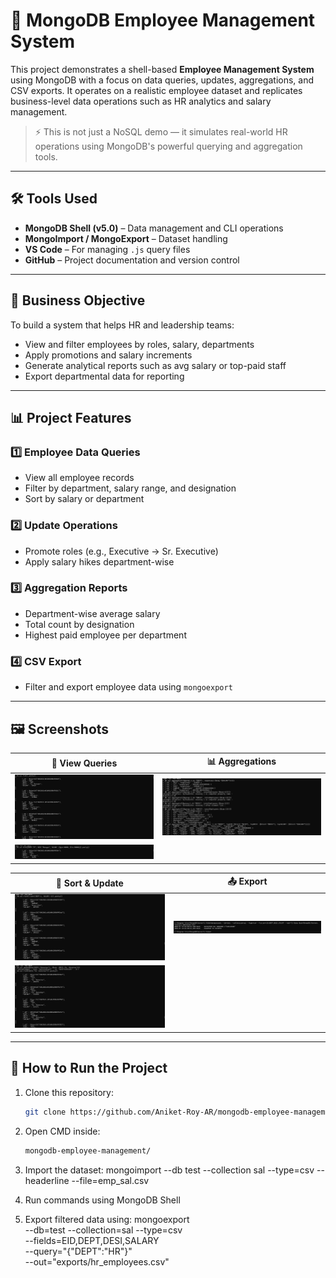 # 📘 MongoDB Employee Management System

This project demonstrates a shell-based **Employee Management System** using MongoDB with a focus on data queries, updates, aggregations, and CSV exports. It operates on a realistic employee dataset and replicates business-level data operations such as HR analytics and salary management.

> ⚡️ This is not just a NoSQL demo — it simulates real-world HR operations using MongoDB's powerful querying and aggregation tools.

---

## 🛠️ Tools Used

- **MongoDB Shell (v5.0)** – Data management and CLI operations  
- **MongoImport / MongoExport** – Dataset handling  
- **VS Code** – For managing `.js` query files  
- **GitHub** – Project documentation and version control

---

## 📌 Business Objective

To build a system that helps HR and leadership teams:

- View and filter employees by roles, salary, departments  
- Apply promotions and salary increments  
- Generate analytical reports such as avg salary or top-paid staff  
- Export departmental data for reporting

---

## 📊 Project Features

### 1️⃣ **Employee Data Queries**
- View all employee records  
- Filter by department, salary range, and designation  
- Sort by salary or department  

### 2️⃣ **Update Operations**
- Promote roles (e.g., Executive → Sr. Executive)  
- Apply salary hikes department-wise

### 3️⃣ **Aggregation Reports**
- Department-wise average salary  
- Total count by designation  
- Highest paid employee per department

### 4️⃣ **CSV Export**
- Filter and export employee data using `mongoexport`

---

## 🖼️ Screenshots

| 📄 View Queries | 📊 Aggregations |
|----------------|-----------------|
| ![Find All](Find_All_Query.png) | ![Aggregation](Aggregation.png) |
| ![Filtered](Find_Query.png) | |

| 📑 Sort & Update | 📤 Export |
|------------------|----------|
| ![Sort](Sort_Query.png) | ![Export](Exporting.png) |
| ![Update](UpdateMany_Modify.png) | |

---

## 🚀 How to Run the Project

1. Clone this repository:
   ```bash
   git clone https://github.com/Aniket-Roy-AR/mongodb-employee-management.git

2. Open CMD inside:
   ```bash
   mongodb-employee-management/

4. Import the dataset:
   mongoimport --db test --collection sal --type=csv --headerline --file=emp_sal.csv

5. Run commands using MongoDB Shell

6. Export filtered data using:
   mongoexport \
  --db=test --collection=sal --type=csv \
  --fields=EID,DEPT,DESI,SALARY \
  --query="{\"DEPT\":\"HR\"}" \
  --out="exports/hr_employees.csv"


